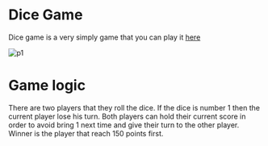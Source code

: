 # Dice Game
Dice game is a very simply game that you can play it [here](https://dice-game-v1.netlify.app/)

![p1](https://user-images.githubusercontent.com/56088382/106210294-34fc3300-61cf-11eb-84c9-db6e0538bd3b.png)

# Game logic 
There are two players that they roll the dice. If the dice is number 1 then the current player lose his turn. Both players can hold their current score in order to avoid bring 1 next time and give their turn to the other player. Winner is the player that reach 150 points first.
